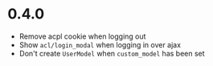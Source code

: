 # 0.4.0

* Remove acpl cookie when logging out
* Show `acl/login_modal` when logging in over ajax
* Don't create `UserModel` when `custom_model` has been set